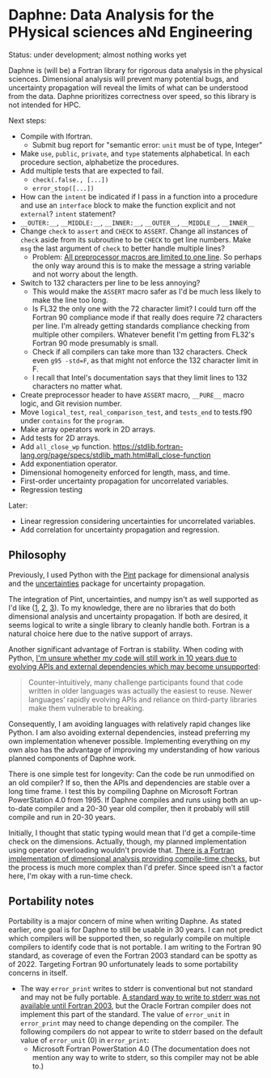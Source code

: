 # Daphne: Data Analysis for the PHysical sciences aNd Engineering

Status: under development; almost nothing works yet

Daphne is (will be) a Fortran library for rigorous data analysis in the physical sciences. Dimensional analysis will prevent many potential bugs, and uncertainty propagation will reveal the limits of what can be understood from the data. Daphne prioritizes correctness over speed, so this library is not intended for HPC.

Next steps:

- Compile with lfortran.
    - Submit bug report for "semantic error: `unit` must be of type, Integer"
- Make `use`, `public`, `private`, and `type` statements alphabetical. In each procedure section, alphabetize the procedures.
- Add multiple tests that are expected to fail.
    - `check(.false., [...])`
    - `error_stop([...])`
- How can the `intent` be indicated if I pass in a function into a procedure and use an `interface` block to make the function explicit and not `external`? `intent` statement?
- `__OUTER:__`, `__MIDDLE:__`, `__INNER:__`, `__OUTER__`, `__MIDDLE__`, `__INNER__`
- Change `check` to `assert` and `CHECK` to `ASSERT`. Change all instances of `check` aside from its subroutine to be `CHECK` to get line numbers. Make `msg` the last argument of `check` to better handle multiple lines?
    - Problem: [All preprocessor macros are limited to one line](https://gcc.gnu.org/onlinedocs/cpp/Newlines-in-Arguments.html). So perhaps the only way around this is to make the message a string variable and not worry about the length.
- Switch to 132 characters per line to be less annoying?
    - This would make the `ASSERT` macro safer as I'd be much less likely to make the line too long.
    - Is FL32 the only one with the 72 character limit? I could turn off the Fortran 90 compliance mode if that really does require 72 characters per line. I'm already getting standards compliance checking from multiple other compilers. Whatever benefit I'm getting from FL32's Fortran 90 mode presumably is small.
    - Check if all compilers can take more than 132 characters. Check even `g95 -std=F`, as that might not enforce the 132 character limit in F.
    - I recall that Intel's documentation says that they limit lines to 132 characters no matter what.
- Create preprocessor header to have `ASSERT` macro, `__PURE__` macro logic, and Git revision number.
- Move `logical_test`, `real_comparison_test`, and `tests_end` to tests.f90 under `contains` for the `program`.
- Make array operators work in 2D arrays.
- Add tests for 2D arrays.
- Add `all_close_wp` function. <https://stdlib.fortran-lang.org/page/specs/stdlib_math.html#all_close-function>
- Add exponentiation operator.
- Dimensional homogeneity enforced for length, mass, and time.
- First-order uncertainty propagation for uncorrelated variables.
- Regression testing

Later:

- Linear regression considering uncertainties for uncorrelated variables.
- Add correlation for uncertainty propagation and regression.

## Philosophy

Previously, I used Python with the [Pint](https://github.com/hgrecco/pint) package for dimensional analysis and the [uncertainties](https://github.com/lebigot/uncertainties) package for uncertainty propagation.

The integration of Pint, uncertainties, and numpy isn't as well supported as I'd like ([1](https://github.com/hgrecco/pint/issues/918), [2](https://github.com/xarray-contrib/pint-xarray/issues/3), [3](https://github.com/lebigot/uncertainties/issues/86)). To my knowledge, there are no libraries that do both dimensional analysis and uncertainty propagation. If both are desired, it seems logical to write a single library to cleanly handle both. Fortran is a natural choice here due to the native support of arrays.

Another significant advantage of Fortran is stability. When coding with Python, [I'm unsure whether my code will still work in 10 years due to evolving APIs and external dependencies which may become unsupported](https://www.nature.com/articles/d41586-020-02462-7):

> Counter-intuitively, many challenge participants found that code written in older languages was actually the easiest to reuse. Newer languages’ rapidly evolving APIs and reliance on third-party libraries make them vulnerable to breaking.

Consequently, I am avoiding languages with relatively rapid changes like Python. I am also avoiding external dependencies, instead preferring my own implementation whenever possible. Implementing everything on my own also has the advantage of improving my understanding of how various planned components of Daphne work.

There is one simple test for longevity: Can the code be run unmodified on an old compiler? If so, then the APIs and dependencies are stable over a long time frame. I test this by compiling Daphne on Microsoft Fortran PowerStation 4.0 from 1995. If Daphne compiles and runs using both an up-to-date compiler and a 20-30 year old compiler, then it probably will still compile and run in 20-30 years.

Initially, I thought that static typing would mean that I'd get a compile-time check on the dimensions. Actually, though, my planned implementation using operator overloading wouldn't provide that. [There is a Fortran implementation of dimensional analysis providing compile-time checks](https://gitlab.com/everythingfunctional/quaff), but the process is much more complex than I'd prefer. Since speed isn't a factor here, I'm okay with a run-time check.

## Portability notes

Portability is a major concern of mine when writing Daphne. As stated earlier, one goal is for Daphne to still be usable in 30 years. I can not predict which compilers will be supported then, so regularly compile on multiple compilers to identify code that is not portable. I am writing to the Fortran 90 standard, as coverage of even the Fortran 2003 standard can be spotty as of 2022. Targeting Fortran 90 unfortunately leads to some portability concerns in itself.

- The way `error_print` writes to stderr is conventional but not standard and may not be fully portable. [A standard way to write to stderr was not available until Fortran 2003](https://stackoverflow.com/a/8508757/1124489), but the Oracle Fortran compiler does not implement this part of the standard. The value of `error_unit` in `error_print` may need to change depending on the compiler. The following compilers do not appear to write to stderr based on the default value of `error_unit` (0) in `error_print`:
    - Microsoft Fortran PowerStation 4.0 (The documentation does not mention any way to write to stderr, so this compiler may not be able to.)
